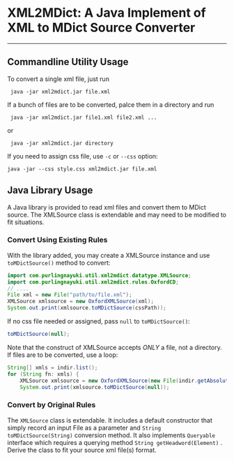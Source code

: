 # XML2MDict: A Java Implement of XML to MDict Source Converter
---

## Commandline Utility Usage
To convert a single xml file, just run

` java -jar xml2mdict.jar file.xml`

If a bunch of files are to be converted, palce them in a directory and run

` java -jar xml2mdict.jar file1.xml file2.xml ...`

or

` java -jar xml2mdict.jar directory`

If you need to assign css file, use `-c` or `--css` option:

`java -jar --css style.css xml2mdict.jar file.xml`

## Java Library Usage
A Java library is provided to read xml files and convert them to MDict source. The XMLSource class is extendable and may need to be modified to fit situations.
### Convert Using Existing Rules
With the library added, you may create a XMLSource instance and use `toMDictSource()` method to convert:
```java
import com.purlingnayuki.util.xml2mdict.datatype.XMLSource;
import com.purlingnayuki.util.xml2mdict.rules.OxfordCD;
// ....
File xml = new File("path/to/file.xml");
XMLSource xmlsource = new OxfordXMLSource(xml);
System.out.print(xmlsource.toMDictSource(cssPath));
```
If no css file needed or assigned, pass `null` to `toMDictSource()`:
```java
toMDictSource(null);
```

Note that the construct of XMLSource accepts *ONLY* a file, not a directory. If files are to be converted, use a loop:
```java
String[] xmls = indir.list();
for (String fn: xmls) {
    XMLSource xmlsource = new OxfordXMLSource(new File(indir.getAbsolutePath() + File.separator + fn));
    System.out.print(xmlsource.toMDictSource(null));
```
### Convert by Original Rules
The `XMLSource` class is extendable. It includes a default constructor that simply record an input File as a parameter and `String toMDictSource(String)` conversion method. It also implements `Queryable` interface which requires a querying method  `String getHeadword(Element)` . Derive the class to fit your source xml file(s) format.
